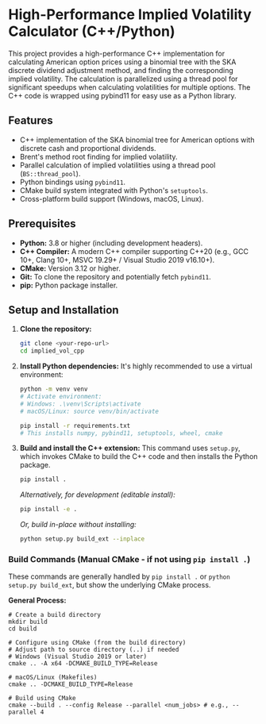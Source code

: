 # High-Performance Implied Volatility Calculator (C++/Python)

This project provides a high-performance C++ implementation for calculating American option prices using a binomial tree with the SKA discrete dividend adjustment method, and finding the corresponding implied volatility. The calculation is parallelized using a thread pool for significant speedups when calculating volatilities for multiple options. The C++ code is wrapped using pybind11 for easy use as a Python library.

## Features

*   C++ implementation of the SKA binomial tree for American options with discrete cash and proportional dividends.
*   Brent's method root finding for implied volatility.
*   Parallel calculation of implied volatilities using a thread pool (`BS::thread_pool`).
*   Python bindings using `pybind11`.
*   CMake build system integrated with Python's `setuptools`.
*   Cross-platform build support (Windows, macOS, Linux).

## Prerequisites

*   **Python:** 3.8 or higher (including development headers).
*   **C++ Compiler:** A modern C++ compiler supporting C++20 (e.g., GCC 10+, Clang 10+, MSVC 19.29+ / Visual Studio 2019 v16.10+).
*   **CMake:** Version 3.12 or higher.
*   **Git:** To clone the repository and potentially fetch `pybind11`.
*   **pip:** Python package installer.

## Setup and Installation

1.  **Clone the repository:**
    ```bash
    git clone <your-repo-url>
    cd implied_vol_cpp
    ```

2.  **Install Python dependencies:**
    It's highly recommended to use a virtual environment:
    ```bash
    python -m venv venv
    # Activate environment:
    # Windows: .\venv\Scripts\activate
    # macOS/Linux: source venv/bin/activate

    pip install -r requirements.txt
    # This installs numpy, pybind11, setuptools, wheel, cmake
    ```

3.  **Build and install the C++ extension:**
    This command uses `setup.py`, which invokes CMake to build the C++ code and then installs the Python package.
    ```bash
    pip install .
    ```
    *Alternatively, for development (editable install):*
    ```bash
    pip install -e .
    ```
    *Or, build in-place without installing:*
    ```bash
    python setup.py build_ext --inplace
    ```

### Build Commands (Manual CMake - if not using `pip install .`)

These commands are generally handled by `pip install .` or `python setup.py build_ext`, but show the underlying CMake process.

**General Process:**

```
# Create a build directory
mkdir build
cd build

# Configure using CMake (from the build directory)
# Adjust path to source directory (..) if needed
# Windows (Visual Studio 2019 or later)
cmake .. -A x64 -DCMAKE_BUILD_TYPE=Release

# macOS/Linux (Makefiles)
cmake .. -DCMAKE_BUILD_TYPE=Release

# Build using CMake
cmake --build . --config Release --parallel <num_jobs> # e.g., --parallel 4
```
